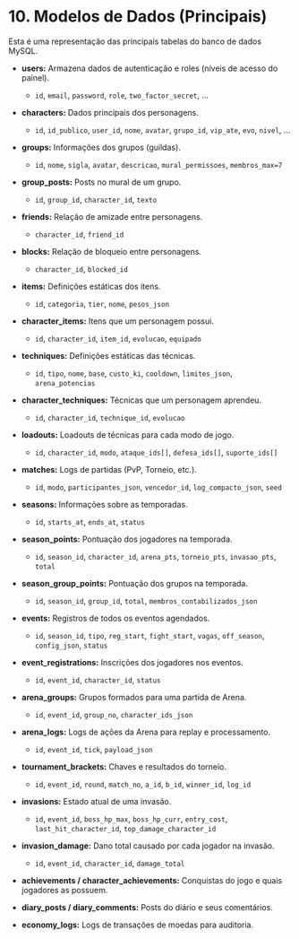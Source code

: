 # 10. Modelos de Dados (Principais)

Esta é uma representação das principais tabelas do banco de dados MySQL.

-   **users:** Armazena dados de autenticação e roles (níveis de acesso do painel).
    -   `id`, `email`, `password`, `role`, `two_factor_secret`, ...

-   **characters:** Dados principais dos personagens.
    -   `id`, `id_publico`, `user_id`, `nome`, `avatar`, `grupo_id`, `vip_ate`, `evo`, `nivel`, ...

-   **groups:** Informações dos grupos (guildas).
    -   `id`, `nome`, `sigla`, `avatar`, `descricao`, `mural_permissoes`, `membros_max=7`

-   **group_posts:** Posts no mural de um grupo.
    -   `id`, `group_id`, `character_id`, `texto`

-   **friends:** Relação de amizade entre personagens.
    -   `character_id`, `friend_id`

-   **blocks:** Relação de bloqueio entre personagens.
    -   `character_id`, `blocked_id`

-   **items:** Definições estáticas dos itens.
    -   `id`, `categoria`, `tier`, `nome`, `pesos_json`

-   **character_items:** Itens que um personagem possui.
    -   `id`, `character_id`, `item_id`, `evolucao`, `equipado`

-   **techniques:** Definições estáticas das técnicas.
    -   `id`, `tipo`, `nome`, `base`, `custo_ki`, `cooldown`, `limites_json`, `arena_potencias`

-   **character_techniques:** Técnicas que um personagem aprendeu.
    -   `id`, `character_id`, `technique_id`, `evolucao`

-   **loadouts:** Loadouts de técnicas para cada modo de jogo.
    -   `id`, `character_id`, `modo`, `ataque_ids[]`, `defesa_ids[]`, `suporte_ids[]`

-   **matches:** Logs de partidas (PvP, Torneio, etc.).
    -   `id`, `modo`, `participantes_json`, `vencedor_id`, `log_compacto_json`, `seed`

-   **seasons:** Informações sobre as temporadas.
    -   `id`, `starts_at`, `ends_at`, `status`

-   **season_points:** Pontuação dos jogadores na temporada.
    -   `id`, `season_id`, `character_id`, `arena_pts`, `torneio_pts`, `invasao_pts`, `total`

-   **season_group_points:** Pontuação dos grupos na temporada.
    -   `id`, `season_id`, `group_id`, `total`, `membros_contabilizados_json`

-   **events:** Registros de todos os eventos agendados.
    -   `id`, `season_id`, `tipo`, `reg_start`, `fight_start`, `vagas`, `off_season`, `config_json`, `status`

-   **event_registrations:** Inscrições dos jogadores nos eventos.
    -   `id`, `event_id`, `character_id`, `status`

-   **arena_groups:** Grupos formados para uma partida de Arena.
    -   `id`, `event_id`, `group_no`, `character_ids_json`

-   **arena_logs:** Logs de ações da Arena para replay e processamento.
    -   `id`, `event_id`, `tick`, `payload_json`

-   **tournament_brackets:** Chaves e resultados do torneio.
    -   `id`, `event_id`, `round`, `match_no`, `a_id`, `b_id`, `winner_id`, `log_id`

-   **invasions:** Estado atual de uma invasão.
    -   `id`, `event_id`, `boss_hp_max`, `boss_hp_curr`, `entry_cost`, `last_hit_character_id`, `top_damage_character_id`

-   **invasion_damage:** Dano total causado por cada jogador na invasão.
    -   `id`, `event_id`, `character_id`, `damage_total`

-   **achievements / character_achievements:** Conquistas do jogo e quais jogadores as possuem.

-   **diary_posts / diary_comments:** Posts do diário e seus comentários.

-   **economy_logs:** Logs de transações de moedas para auditoria.
